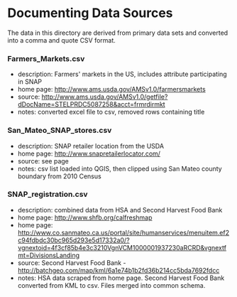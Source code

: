 # Documenting Data Sources

The data in this directory are derived from primary data sets and
converted into a comma and quote CSV format.

### Farmers_Markets.csv
* description: Farmers' markets in the US, includes attribute participating in SNAP
* home page: http://www.ams.usda.gov/AMSv1.0/farmersmarkets
* source: http://www.ams.usda.gov/AMSv1.0/getfile?dDocName=STELPRDC5087258&acct=frmrdirmkt
* notes: converted excel file to csv, removed rows containing title

### San_Mateo_SNAP_stores.csv
* description: SNAP retailer location from the USDA
* home page: http://www.snapretailerlocator.com/
* source: see page
* notes: csv list loaded into QGIS, then clipped using San Mateo county boundary from 2010 Census

### SNAP_registration.csv
* description: combined data from HSA and Second Harvest Food Bank
* home page: http://www.shfb.org/calfreshmap
* home page: http://www.co.sanmateo.ca.us/portal/site/humanservices/menuitem.ef2c94fdbdc30bc965d293e5d17332a0/?vgnextoid=4f3cf85b4e3c3210VgnVCM1000001937230aRCRD&vgnextfmt=DivisionsLanding
* source: Second Harvest Food Bank - http://batchgeo.com/map/kml/6a1e74b1b2fd36b214cc5bda7692fdcc
* notes: HSA data scraped from home page. Second Harvest Food Bank converted from KML to csv. Files merged into common schema.
